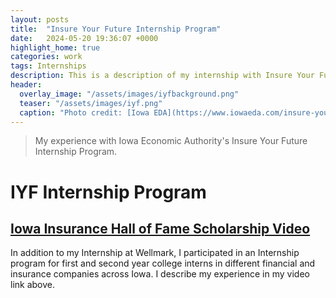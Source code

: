 ```yaml
---
layout: posts
title:  "Insure Your Future Internship Program"
date:   2024-05-20 19:36:07 +0000
highlight_home: true
categories: work
tags: Internships
description: This is a description of my internship with Insure Your Future summer 2024.
header:
  overlay_image: "/assets/images/iyfbackground.png"
  teaser: "/assets/images/iyf.png"
  caption: "Photo credit: [Iowa EDA](https://www.iowaeda.com/insure-your-future/)"
---
```

> My experience with Iowa Economic Authority's Insure Your Future Internship Program.

# IYF Internship Program
## <a href="https://www.youtube.com/watch?v=AClYYkHYdGs" target="_blank"><strong>Iowa Insurance Hall of Fame Scholarship Video</strong></a>
In addition to my Internship at Wellmark, I participated in an Internship program for first and second year college interns in different financial and insurance companies across Iowa. I describe my experience in my video link above.

